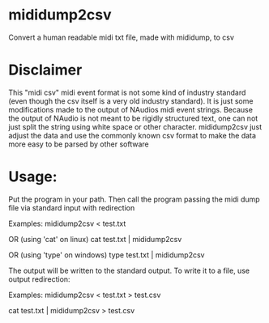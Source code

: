 # mididump2csv
Convert a human readable midi txt file, made with mididump, to csv

# Disclaimer
This "midi csv" midi event format is not some kind of industry standard (even though the csv itself is a very old industry standard). It is just some modifications made to the output of NAudios midi event strings. Because the output of NAudio is not meant to be rigidly structured text, one can not just split the string using white space or other character. mididump2csv just adjust the data and use the commonly known csv format to make the data more easy to be parsed by other software

# Usage:

Put the program in your path. Then call the program passing the midi dump file via standard input with redirection

Examples:
mididump2csv < test.txt

OR (using 'cat' on linux)
cat test.txt | mididump2csv

OR (using 'type' on windows)
type test.txt | mididump2csv

The output will be written to the standard output. To write it to a file, use output redirection:

Examples:
mididump2csv < test.txt > test.csv

cat test.txt | mididump2csv > test.csv
